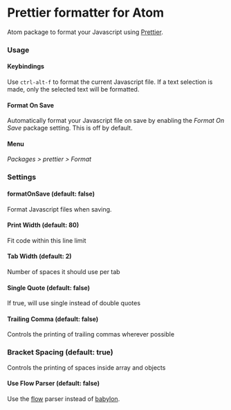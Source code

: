 # Prettier formatter for Atom

Atom package to format your Javascript using [Prettier](https://github.com/jlongster/prettier).

### Usage

#### Keybindings

Use `ctrl-alt-f` to format the current Javascript file. If a text selection is made, only the selected text will be formatted.

#### Format On Save

Automatically format your Javascript file on save by enabling the *Format On Save* package setting.  This is off by default.

#### Menu

*Packages > prettier > Format*

### Settings

#### formatOnSave (default: false)

Format Javascript files when saving.

#### Print Width (default: 80)

Fit code within this line limit

#### Tab Width (default: 2)

Number of spaces it should use per tab

#### Single Quote (default: false)

If true, will use single instead of double quotes

#### Trailing Comma (default: false)

Controls the printing of trailing commas wherever possible

### Bracket Spacing (default: true)

Controls the printing of spaces inside array and objects

#### Use Flow Parser (default: false)

Use the [flow](https://github.com/facebook/flow) parser instead of [babylon](https://github.com/babel/babylon).
